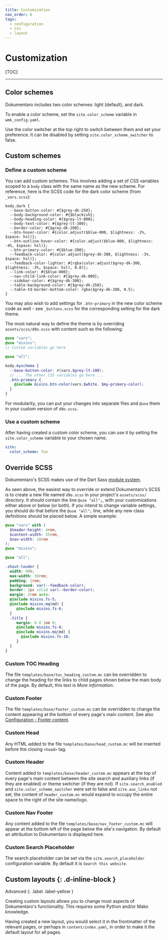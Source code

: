 ```yaml
---
title: Customization
nav_order: 6
tags:
  - configuration
  - css
  - layout
---
```


# Customization

[TOC]

---

## Color schemes

Dokumentaro includes two color schemes: light (default), and dark.

To enable a color scheme, set the `site.color_scheme` variable in `wmk_config.yaml`.

Use the color switcher at the top right to switch between them and set your preference.
It can be disabled by setting `site.color_scheme_switcher` to false.

## Custom schemes

### Define a custom scheme

You can add custom schemes. This involves adding a set of CSS variables scoped to a `body` class with the same name as the new scheme. For reference, here is the SCSS code for the dark color scheme (from `_vars.scss`):

```
body.dark {
  --base-button-color: #{$grey-dk-250};
  --body-background-color: #{$blackish};
  --body-heading-color: #{$grey-lt-000};
  --body-text-color: #{$grey-lt-300};
  --border-color: #{$grey-dk-200};
  --btn-hover-color: #{color.adjust($blue-000, $lightness: -2%, $space: hsl)};
  --btn-outline-hover-color: #{color.adjust($blue-000, $lightness: -4%, $space: hsl)};
  --btn-primary-color: #{$blue-200};
  --feedback-color: #{color.adjust($grey-dk-300, $lightness: -3%, $space: hsl)};
  --feedback-color-lighter: #{rgba(color.adjust($grey-dk-300, $lightness: -3%, $space: hsl), 0.8)};
  --link-color: #{$blue-000};
  --nav-child-link-color: #{$grey-dk-000};
  --sidebar-color: #{$grey-dk-300};
  --table-background-color: #{$grey-dk-250};
  --table-td-border-bottom-color: rgba($grey-dk-200, 0.5);
}
```

You may also wish to add settings for `.btn-primary` in the new color scheme code as well - see `_buttons.scss` for the corresponding setting for the dark theme.

The most natural way to define the theme is by overriding `assets/scss/d9o.scss` with content such as the following:

```scss
@use "vars";
@use "mixins";
// Custom variables go here

@use "all";

body.myschema {
  --base-button-color: #{vars.$grey-lt-100};
  // ... The other CSS variables go here ...
  .btn-primary {
    @include mixins.btn-color(vars.$white, $my-primary-color);
  }
}
```

For modularity, you can put your changes into separate files and `@use` them in your custom version of `d9o.scss`.

### Use a custom scheme

After having created a custom color scheme, you can use it by setting the `site.color_scheme` variable to your chosen name.

```yaml
site:
  color_scheme: foo
```

## Override SCSS

Dokumentaro's SCSS makes use of the Dart Sass [module system](https://sass-lang.com/blog/the-module-system-is-launched/).

As seen above, the easiest way to override or extend Dokumentaro's SCSS is to create a new file named `d9o.scss` in your project's `assets/scss/` directory. It should contain the line `@use "all";`, with your customizations either above or below (or both). If you intend to change variable settings, you should do that before the `@use "all";` line, while any new class definitions should be placed below. A simple example:


```scss
@use "vars" with (
  $header-height: 4rem,
  $content-width: 55rem,
  $nav-width: 18rem
);
@use "mixins";

@use "all";

.shout-louder {
  width: 90%;
  max-width: 30rem;
  padding: 1rem;
  background: var(--feedback-color);
  border: 2px solid var(--border-color);
  margin: 2rem auto;
  @include mixins.fs-5;
  @include mixins.mq(md) {
     @include mixins.fs-6;
  }
  .title {
     margin: 0 0 1em 0;
     @include mixins.fs-8;
     @include mixins.mq(md) {
       @include mixins.fs-10;
     }
  }
}
```

### Custom TOC Heading

The file `templates/base/toc_heading_custom.mc` can be overridden to change the heading for the links to child pages shown below the main body of the page. By default, this text is *More information*.

### Custom Footer

The file `templates/base/footer_custom.mc` can be overridden to change the content appearing at the bottom of every page's main content. See also [Configuration - Footer content](../configuration/#footer-content).

### Custom Head

Any HTML added to the file `templates/base/head_custom.mc` will be inserted before the closing `<head>` tag.

### Custom Header

Content added to `templates/base/header_custom.mc` appears at the top of every page's main content between the site search and auxiliary links (if they are enabled) or theme switcher (if they are not). If `site.search_enabled` and `site.color_scheme_switcher` were set to false and `site.aux_links` not set, the content of `header_custom.mc` would expand to occupy the entire space to the right of the site name/logo.

### Custom Nav Footer

Any content added to the file `templates/base/nav_footer_custom.mc` will appear at the bottom left of the page below the site's navigation. By default an attribution to Dokumentaro is displayed here.

### Custom Search Placeholder

The search placeholder can be set via the `site.search_placeholder` configuration variable. By default it is `Search this website`.

## Custom layouts {: .d-inline-block }

Advanced
{: .label .label-yellow }

Creating custom layouts allows you to change most aspects of Dokumentaro's functionality. This requires some Python and/or Mako knowledge.

Having created a new layout, you would select it in the frontmatter of the relevant pages, or perhaps in `content/index.yaml`, in order to make it the default layout for all pages.

